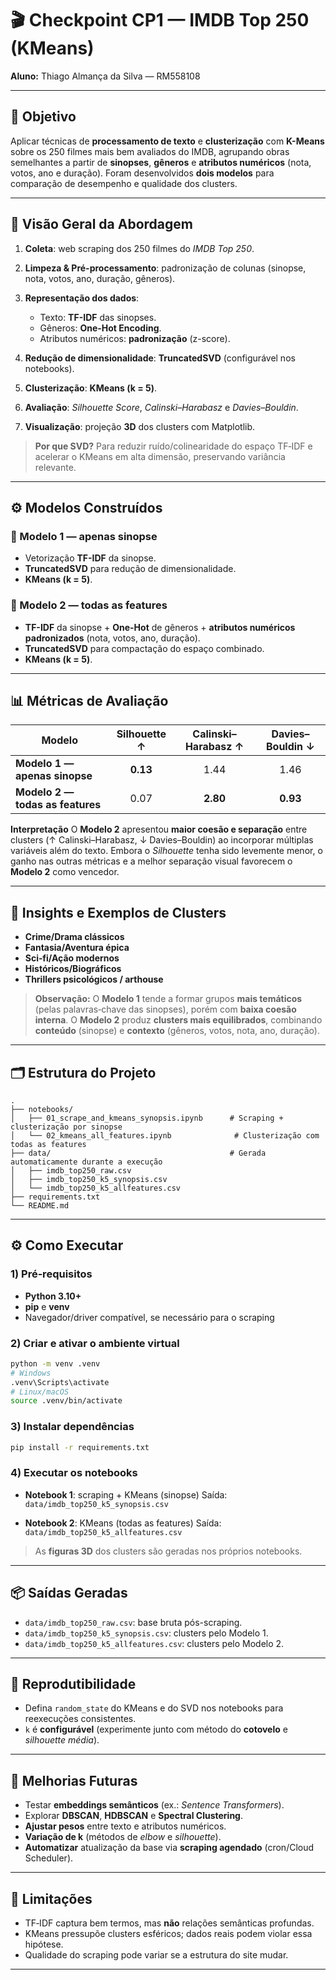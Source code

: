 # 🎬 Checkpoint CP1 — IMDB Top 250 (KMeans)

**Aluno:** Thiago Almança da Silva — RM558108 


---

## 🎯 Objetivo

Aplicar técnicas de **processamento de texto** e **clusterização** com **K-Means** sobre os 250 filmes mais bem avaliados do IMDB, agrupando obras semelhantes a partir de **sinopses**, **gêneros** e **atributos numéricos** (nota, votos, ano e duração). Foram desenvolvidos **dois modelos** para comparação de desempenho e qualidade dos clusters.

---

## 🧭 Visão Geral da Abordagem

1. **Coleta**: web scraping dos 250 filmes do *IMDB Top 250*.
2. **Limpeza & Pré-processamento**: padronização de colunas (sinopse, nota, votos, ano, duração, gêneros).
3. **Representação dos dados**:

   * Texto: **TF-IDF** das sinopses.
   * Gêneros: **One-Hot Encoding**.
   * Atributos numéricos: **padronização** (z-score).
4. **Redução de dimensionalidade**: **TruncatedSVD** (configurável nos notebooks).
5. **Clusterização**: **KMeans (k = 5)**.
6. **Avaliação**: *Silhouette Score*, *Calinski–Harabasz* e *Davies–Bouldin*.
7. **Visualização**: projeção **3D** dos clusters com Matplotlib.

> **Por que SVD?** Para reduzir ruído/colinearidade do espaço TF‑IDF e acelerar o KMeans em alta dimensão, preservando variância relevante.

---

## ⚙️ Modelos Construídos

### 🔹 Modelo 1 — apenas sinopse

* Vetorização **TF-IDF** da sinopse.
* **TruncatedSVD** para redução de dimensionalidade.
* **KMeans (k = 5)**.

### 🔹 Modelo 2 — todas as features

* **TF-IDF** da sinopse + **One-Hot** de gêneros + **atributos numéricos padronizados** (nota, votos, ano, duração).
* **TruncatedSVD** para compactação do espaço combinado.
* **KMeans (k = 5)**.

---

## 📊 Métricas de Avaliação

| Modelo                           | Silhouette ↑ | Calinski–Harabasz ↑ | Davies–Bouldin ↓ |
| -------------------------------- | :----------: | :-----------------: | :--------------: |
| **Modelo 1 — apenas sinopse**    |   **0.13**   |         1.44        |       1.46       |
| **Modelo 2 — todas as features** |     0.07     |       **2.80**      |     **0.93**     |

**Interpretação**
O **Modelo 2** apresentou **maior coesão e separação** entre clusters (↑ Calinski–Harabasz, ↓ Davies–Bouldin) ao incorporar múltiplas variáveis além do texto. Embora o *Silhouette* tenha sido levemente menor, o ganho nas outras métricas e a melhor separação visual favorecem o **Modelo 2** como vencedor.

---

## 🔎 Insights e Exemplos de Clusters

* **Crime/Drama clássicos**
* **Fantasia/Aventura épica**
* **Sci‑fi/Ação modernos**
* **Históricos/Biográficos**
* **Thrillers psicológicos / arthouse**

> **Observação:** O **Modelo 1** tende a formar grupos **mais temáticos** (pelas palavras‑chave das sinopses), porém com **baixa coesão interna**. O **Modelo 2** produz **clusters mais equilibrados**, combinando **conteúdo** (sinopse) e **contexto** (gêneros, votos, nota, ano, duração).

---

## 🗂️ Estrutura do Projeto

```
.
├── notebooks/
│   ├── 01_scrape_and_kmeans_synopsis.ipynb      # Scraping + clusterização por sinopse
│   └── 02_kmeans_all_features.ipynb              # Clusterização com todas as features
├── data/                                        # Gerada automaticamente durante a execução
│   ├── imdb_top250_raw.csv
│   ├── imdb_top250_k5_synopsis.csv
│   └── imdb_top250_k5_allfeatures.csv
├── requirements.txt
└── README.md
```

---

## ⚙️ Como Executar

### 1) Pré‑requisitos

* **Python 3.10+**
* **pip** e **venv**
* Navegador/driver compatível, se necessário para o scraping

### 2) Criar e ativar o ambiente virtual

```bash
python -m venv .venv
# Windows
.venv\Scripts\activate
# Linux/macOS
source .venv/bin/activate
```

### 3) Instalar dependências

```bash
pip install -r requirements.txt
```

### 4) Executar os notebooks

* **Notebook 1**: scraping + KMeans (sinopse)
  Saída: `data/imdb_top250_k5_synopsis.csv`

* **Notebook 2**: KMeans (todas as features)
  Saída: `data/imdb_top250_k5_allfeatures.csv`

> As **figuras 3D** dos clusters são geradas nos próprios notebooks.

---

## 📦 Saídas Geradas

* `data/imdb_top250_raw.csv`: base bruta pós-scraping.
* `data/imdb_top250_k5_synopsis.csv`: clusters pelo Modelo 1.
* `data/imdb_top250_k5_allfeatures.csv`: clusters pelo Modelo 2.

---

## 🧪 Reprodutibilidade

* Defina `random_state` do KMeans e do SVD nos notebooks para reexecuções consistentes.
* `k` é **configurável** (experimente junto com método do **cotovelo** e *silhouette média*).

---

## 🚀 Melhorias Futuras

* Testar **embeddings semânticos** (ex.: *Sentence Transformers*).
* Explorar **DBSCAN**, **HDBSCAN** e **Spectral Clustering**.
* **Ajustar pesos** entre texto e atributos numéricos.
* **Variação de k** (métodos de *elbow* e *silhouette*).
* **Automatizar** atualização da base via **scraping agendado** (cron/Cloud Scheduler).

---

## 🧩 Limitações

* TF‑IDF captura bem termos, mas **não** relações semânticas profundas.
* KMeans pressupõe clusters esféricos; dados reais podem violar essa hipótese.
* Qualidade do scraping pode variar se a estrutura do site mudar.

---


